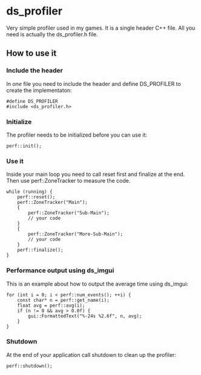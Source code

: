 # ds_profiler

Very simple profiler used in my games. It is a single header C++ file. All you need is actually the ds_profiler.h file.

## How to use it

### Include the header

In *one* file you need to include the header and define DS_PROFILER to create the implementaton:

```
#define DS_PROFILER
#include <ds_profiler.h>
```

### Initialize

The profiler needs to be initialized before you can use it:

```
perf::init();
```

### Use it

Inside your main loop you need to call reset first and finalize at the end. Then use perf::ZoneTracker to measure the code.

```
while (running) {
    perf::reset();
    perf::ZoneTracker("Main");
    {
	    perf::ZoneTracker("Sub-Main");
        // your code
    }
    {
	    perf::ZoneTracker("More-Sub-Main");
        // your code
    }
    perf::finalize();
}
```

### Performance output using ds_imgui

This is an example about how to output the average time using ds_imgui:

```
for (int i = 0; i < perf::num_events(); ++i) {
	const char* n = perf::get_name(i);
	float avg = perf::avg(i);
	if (n != 0 && avg > 0.0f) {
		gui::FormattedText("%-24s %2.6f", n, avg);
	}
}
```

### Shutdown

At the end of your application call shutdown to clean up the profiler:

```
perf::shutdown();
```

